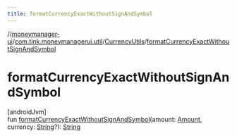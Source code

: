 ```yaml
---
title: formatCurrencyExactWithoutSignAndSymbol
---
```

//[moneymanager-ui](../../../index.html)/[com.tink.moneymanagerui.util](../index.html)/[CurrencyUtils](index.html)/[formatCurrencyExactWithoutSignAndSymbol](format-currency-exact-without-sign-and-symbol.html)



# formatCurrencyExactWithoutSignAndSymbol



[androidJvm]\
fun [formatCurrencyExactWithoutSignAndSymbol](format-currency-exact-without-sign-and-symbol.html)(amount: [Amount](../../com.tink.model.misc/-amount/index.html), currency: [String](https://kotlinlang.org/api/latest/jvm/stdlib/kotlin/-string/index.html)?): [String](https://kotlinlang.org/api/latest/jvm/stdlib/kotlin/-string/index.html)




